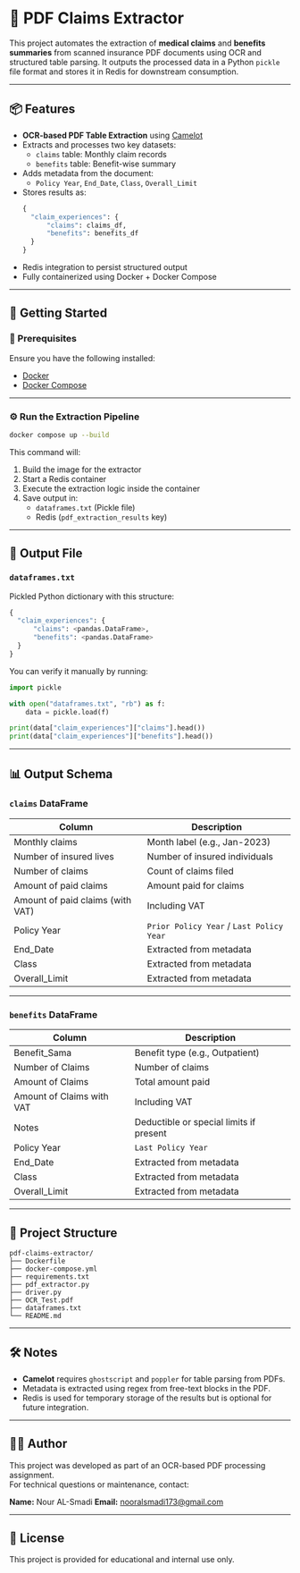 # 🧾 PDF Claims Extractor

This project automates the extraction of **medical claims** and **benefits summaries** from scanned insurance PDF documents using OCR and structured table parsing. It outputs the processed data in a Python `pickle` file format and stores it in Redis for downstream consumption.

---

## 📦 Features

- **OCR-based PDF Table Extraction** using [Camelot](https://camelot-py.readthedocs.io/)
- Extracts and processes two key datasets:
  - `claims` table: Monthly claim records
  - `benefits` table: Benefit-wise summary
- Adds metadata from the document:
  - `Policy Year`, `End_Date`, `Class`, `Overall_Limit`
- Stores results as:
  ```python
  {
    "claim_experiences": {
        "claims": claims_df,
        "benefits": benefits_df
    }
  }
  ```
-  Redis integration to persist structured output
-  Fully containerized using Docker + Docker Compose

---

## 🚀 Getting Started

### 🔧 Prerequisites

Ensure you have the following installed:

- [Docker](https://www.docker.com/)
- [Docker Compose](https://docs.docker.com/compose/)

---

### ⚙️ Run the Extraction Pipeline

```bash
docker compose up --build
```

This command will:

1. Build the image for the extractor
2. Start a Redis container
3. Execute the extraction logic inside the container
4. Save output in:
   - `dataframes.txt` (Pickle file)
   - Redis (`pdf_extraction_results` key)

---

## 📁 Output File

### `dataframes.txt`

Pickled Python dictionary with this structure:

```python
{
  "claim_experiences": {
      "claims": <pandas.DataFrame>,
      "benefits": <pandas.DataFrame>
  }
}
```

You can verify it manually by running:

```python
import pickle

with open("dataframes.txt", "rb") as f:
    data = pickle.load(f)

print(data["claim_experiences"]["claims"].head())
print(data["claim_experiences"]["benefits"].head())
```

---

## 📊 Output Schema

### `claims` DataFrame

| Column                         | Description                            |
|--------------------------------|----------------------------------------|
| Monthly claims                 | Month label (e.g., Jan-2023)           |
| Number of insured lives        | Number of insured individuals          |
| Number of claims               | Count of claims filed                  |
| Amount of paid claims          | Amount paid for claims                 |
| Amount of paid claims (with VAT) | Including VAT                       |
| Policy Year                    | `Prior Policy Year` / `Last Policy Year` |
| End_Date                       | Extracted from metadata                |
| Class                          | Extracted from metadata                |
| Overall_Limit                  | Extracted from metadata                |

---

### `benefits` DataFrame

| Column                       | Description                             |
|------------------------------|-----------------------------------------|
| Benefit_Sama                 | Benefit type (e.g., Outpatient)         |
| Number of Claims             | Number of claims                        |
| Amount of Claims             | Total amount paid                       |
| Amount of Claims with VAT    | Including VAT                           |
| Notes                        | Deductible or special limits if present |
| Policy Year                  | `Last Policy Year`                      |
| End_Date                     | Extracted from metadata                 |
| Class                        | Extracted from metadata                 |
| Overall_Limit                | Extracted from metadata                 |


---

## 📂 Project Structure

```
pdf-claims-extractor/
├── Dockerfile
├── docker-compose.yml
├── requirements.txt
├── pdf_extractor.py
├── driver.py
├── OCR_Test.pdf
├── dataframes.txt
└── README.md
```

---

## 🛠️ Notes

- **Camelot** requires `ghostscript` and `poppler` for table parsing from PDFs.
- Metadata is extracted using regex from free-text blocks in the PDF.
- Redis is used for temporary storage of the results but is optional for future integration.

---

## 👨‍💻 Author

This project was developed as part of an OCR-based PDF processing assignment.  
For technical questions or maintenance, contact:

**Name:** Nour AL-Smadi
**Email:** nooralsmadi173@gmail.com

---

## 📜 License

This project is provided for educational and internal use only.
